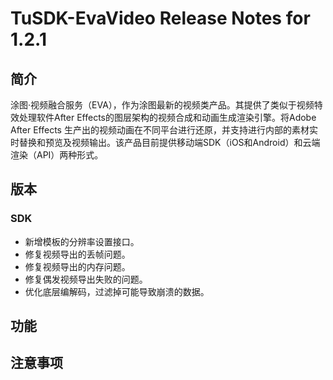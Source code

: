 # TuSDK-EvaVideo Release Notes for 1.2.1

## 简介

涂图·视频融合服务（EVA），作为涂图最新的视频类产品。其提供了类似于视频特效处理软件After Effects的图层架构的视频合成和动画生成渲染引擎。将Adobe After Effects 生产出的视频动画在不同平台进行还原，并支持进行内部的素材实时替换和预览及视频输出。该产品目前提供移动端SDK（iOS和Android）和云端渲染（API）两种形式。

## 版本

### SDK

* 新增模板的分辨率设置接口。
* 修复视频导出的丢帧问题。
* 修复视频导出的内存问题。
* 修复偶发视频导出失败的问题。
* 优化底层编解码，过滤掉可能导致崩溃的数据。

## 功能


## 注意事项